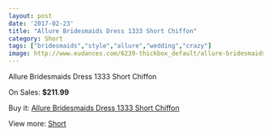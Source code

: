 ```yaml
---
layout: post
date: '2017-02-23'
title: "Allure Bridesmaids Dress 1333 Short Chiffon"
category: Short
tags: ["bridesmaids","style","allure","wedding","crazy"]
image: http://www.eudances.com/6239-thickbox_default/allure-bridesmaids-dress-1333-short-chiffon.jpg
---
```

Allure Bridesmaids Dress 1333 Short Chiffon

On Sales: **$211.99**
<a href="https://www.eudances.com/en/short/2244-allure-bridesmaids-dress-1333-short-chiffon.html"><amp-img layout="responsive" width="600" height="600" src="//www.eudances.com/6239-thickbox_default/allure-bridesmaids-dress-1333-short-chiffon.jpg" alt="Allure Bridesmaids Dress 1333 Short Chiffon 0" /></a>

Buy it: [Allure Bridesmaids Dress 1333 Short Chiffon](https://www.eudances.com/en/short/2244-allure-bridesmaids-dress-1333-short-chiffon.html "Allure Bridesmaids Dress 1333 Short Chiffon")

View more: [Short](https://www.eudances.com/en/25-short "Short")